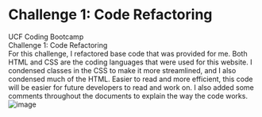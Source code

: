 # Challenge 1: Code Refactoring
UCF Coding Bootcamp <br/>
Challenge 1: Code Refactoring <br/>
For this challenge, I refactored base code that was provided for me. Both HTML and CSS are the coding languages that were used for this website. I condensed classes in the CSS to make it more streamlined, and I also condensed much of the HTML. Easier to read and more efficient, this code will be easier for future developers to read and work on. I also added some comments throughout the documents to explain the way the code works. <br/>
![image](https://user-images.githubusercontent.com/88753098/131238723-68dc6456-3039-4989-a095-917c88c0015d.png)
